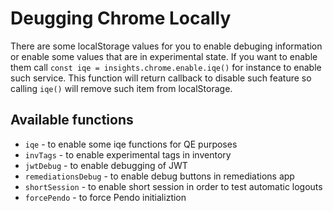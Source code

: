 # Deugging Chrome Locally

There are some localStorage values for you to enable debuging information or enable some values that are in experimental state. If you want to enable them call `const iqe = insights.chrome.enable.iqe()` for instance to enable such service. This function will return callback to disable such feature so calling `iqe()` will remove such item from localStorage.

## Available functions

* `iqe` - to enable some iqe functions for QE purposes
* `invTags` - to enable experimental tags in inventory
* `jwtDebug` - to enable debugging of JWT
* `remediationsDebug` - to enable debug buttons in remediations app
* `shortSession` - to enable short session in order to test automatic logouts
* `forcePendo` - to force Pendo initializtion
